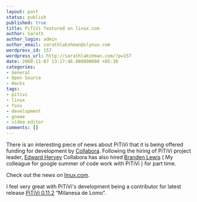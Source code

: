 ```yaml
---
layout: post
status: publish
published: true
title: PiTiVi featured on linux.com
author: Sarath
author_login: admin
author_email: sarathlakshman@slynux.com
wordpress_id: 157
wordpress_url: http://sarathlakshman.com/?p=157
date: 2008-11-07 13:17:46.000000000 +05:30
categories:
- General
- Open Source
- Hacks
tags:
- pitivi
- linux
- foss
- development
- gnome
- video editor
comments: []
---
```

There is an interesting piece of news about PiTiVi that it is being offered funding for development by <a href="http://www.collabora.co.uk/">Collabora</a>. Following the hiring of PiTiVi project leader, <a href="http://blogs.gnome.org/edwardrv/">Edward Hervey</a> Collabora has also hired <a href="http://dotsony.blogspot.com/">Branden Lewis</a> ( My colleague for google summer of code work with PiTiVi ) for part time.

Check out the news on <a href="http://www.linux.com/feature/152464"> linux.com</a>.

I feel very great with PiTiVi's development being a contributor for latest release <a href="http://www.pitivi.org/wiki/Downloads">PiTiVi 0.11.2</a> &ldquo;Milanesa de Lomo&rdquo;.
